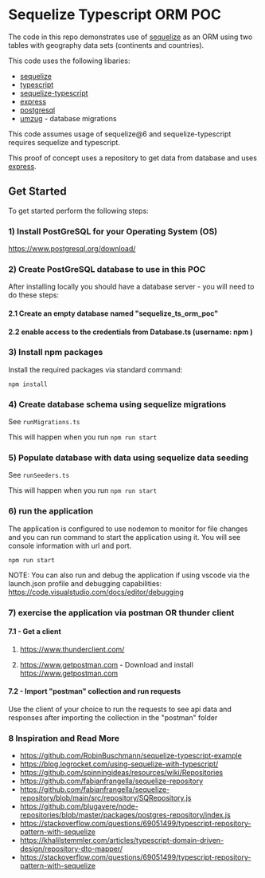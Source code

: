 # Sequelize Typescript ORM POC

The code in this repo demonstrates use of [sequelize](https://sequelize.org/v6/) as an ORM using two tables with geography data sets (continents and countries).

This code uses the following libaries:

- [sequelize](https://sequelize.org/v6/)
- [typescript](https://www.typescriptlang.org/)
- [sequelize-typescript](https://github.com/sequelize/sequelize-typescript)
- [express](https://expressjs.com/)
- [postgresql](https://www.postgresql.org/)
- [umzug](https://github.com/sequelize/umzug) - database migrations

This code assumes usage of sequelize@6 and sequelize-typescript requires sequelize and typescript.

This proof of concept uses a repository to get data from database and uses [express](https://expressjs.com/).

## Get Started

To get started perform the following steps:

### 1) Install PostGreSQL for your Operating System (OS)

https://www.postgresql.org/download/

### 2) Create PostGreSQL database to use in this POC

After installing locally you should have a database server - you will need to do these steps:
#### 2.1 Create an empty database named "sequelize_ts_orm_poc"

#### 2.2 enable access to the credentials from Database.ts (username: npm )

### 3) Install npm packages

Install the required packages via standard command:

```npm install```

### 4) Create database schema using sequelize migrations

See ```runMigrations.ts```

This will happen when you run ```npm run start```

### 5) Populate database with data using sequelize data seeding

See ```runSeeders.ts```

This will happen when you run ```npm run start```

### 6) run the application

The application is configured to use nodemon to monitor for file changes and you can run command to start the application using it. You will see console information with url and port.

```npm run start```

NOTE: You can also run and debug the application if using vscode via the launch.json profile and debugging capabilities: https://code.visualstudio.com/docs/editor/debugging

### 7) exercise the application via postman OR thunder client

#### 7.1 - Get a client

1) https://www.thunderclient.com/

2) https://www.getpostman.com - Download and install https://www.getpostman.com 

#### 7.2 - Import "postman" collection and run requests

Use the client of your choice to run the requests to see api data and responses after importing the collection in the "postman" folder

### 8 Inspiration and Read More

- https://github.com/RobinBuschmann/sequelize-typescript-example
- https://blog.logrocket.com/using-sequelize-with-typescript/
- https://github.com/spinningideas/resources/wiki/Repositories 
- https://github.com/fabianfrangella/sequelize-repository
- https://github.com/fabianfrangella/sequelize-repository/blob/main/src/repository/SQRepository.js
- https://github.com/blugavere/node-repositories/blob/master/packages/postgres-repository/index.js
- https://stackoverflow.com/questions/69051499/typescript-repository-pattern-with-sequelize
- https://khalilstemmler.com/articles/typescript-domain-driven-design/repository-dto-mapper/
- https://stackoverflow.com/questions/69051499/typescript-repository-pattern-with-sequelize
